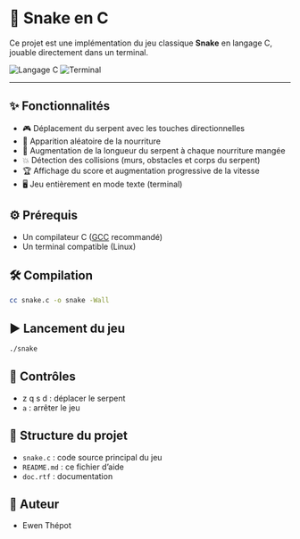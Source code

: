 # 🐍 Snake en C

Ce projet est une implémentation du jeu classique **Snake** en langage C, jouable directement dans un terminal.

![Langage C](https://img.shields.io/badge/C-00599C?style=for-the-badge&logo=c&logoColor=white)
![Terminal](https://img.shields.io/badge/Terminal-black?style=for-the-badge&logo=windows-terminal&logoColor=white)

---

## ✨ Fonctionnalités

- 🎮 Déplacement du serpent avec les touches directionnelles
- 🍏 Apparition aléatoire de la nourriture
- 🐍 Augmentation de la longueur du serpent à chaque nourriture mangée
- 💥 Détection des collisions (murs, obstacles et corps du serpent)
- 🏆 Affichage du score et augmentation progressive de la vitesse
- 🖥️ Jeu entièrement en mode texte (terminal)

## ⚙️ Prérequis

- Un compilateur C ([GCC](https://gcc.gnu.org/) recommandé)
- Un terminal compatible (Linux)

## 🛠️ Compilation

```bash
cc snake.c -o snake -Wall
```

## ▶️ Lancement du jeu

```bash
./snake
```

## 🎯 Contrôles

- z q s d : déplacer le serpent
- `a` : arrêter le jeu

## 📁 Structure du projet

- `snake.c` : code source principal du jeu
- `README.md` : ce fichier d’aide
- `doc.rtf` : documentation

## 👤 Auteur

- Ewen Thépot
